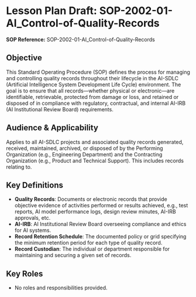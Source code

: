 # Lesson Plan Draft: SOP-2002-01-AI_Control-of-Quality-Records

**SOP Reference:** SOP-2002-01-AI_Control-of-Quality-Records

## Objective

This Standard Operating Procedure (SOP) defines the process for managing and controlling quality records throughout their lifecycle in the AI-SDLC (Artificial Intelligence System Development Life Cycle) environment. The goal is to ensure that all records—whether physical or electronic—are identifiable, retrievable, protected from damage or loss, and retained or disposed of in compliance with regulatory, contractual, and internal AI-IRB (AI Institutional Review Board) requirements.

## Audience & Applicability

Applies to all AI-SDLC projects and associated quality records generated, received, maintained, archived, or disposed of by the Performing Organization (e.g., Engineering Department) and the Contracting Organization (e.g., Product and Technical Support). This includes records relating to.

## Key Definitions

- **Quality Records**: Documents or electronic records that provide objective evidence of activities performed or results achieved, e.g., test reports, AI model performance logs, design review minutes, AI-IRB approvals, etc.
- **AI-IRB**: AI Institutional Review Board overseeing compliance and ethics for AI systems.
- **Record Retention Schedule**: The documented policy or grid specifying the minimum retention period for each type of quality record.
- **Record Custodian**: The individual or department responsible for maintaining and securing a given set of records.

## Key Roles

- No roles and responsibilities provided.
